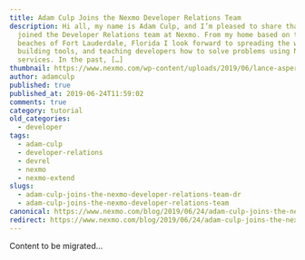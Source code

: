 ```yaml
---
title: Adam Culp Joins the Nexmo Developer Relations Team
description: Hi all, my name is Adam Culp, and I’m pleased to share that I have
  joined the Developer Relations team at Nexmo. From my home based on the
  beaches of Fort Lauderdale, Florida I look forward to spreading the word,
  building tools, and teaching developers how to solve problems using Nexmo
  services. In the past, […]
thumbnail: https://www.nexmo.com/wp-content/uploads/2019/06/lance-asper-1200x675.jpg
author: adamculp
published: true
published_at: 2019-06-24T11:59:02
comments: true
category: tutorial
old_categories:
  - developer
tags:
  - adam-culp
  - developer-relations
  - devrel
  - nexmo
  - nexmo-extend
slugs:
  - adam-culp-joins-the-nexmo-developer-relations-team-dr
  - adam-culp-joins-the-nexmo-developer-relations-team
canonical: https://www.nexmo.com/blog/2019/06/24/adam-culp-joins-the-nexmo-developer-relations-team-dr
redirect: https://www.nexmo.com/blog/2019/06/24/adam-culp-joins-the-nexmo-developer-relations-team-dr
---
```

Content to be migrated...